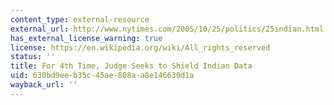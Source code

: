 ```yaml
---
content_type: external-resource
external_url: http://www.nytimes.com/2005/10/25/politics/25indian.html
has_external_license_warning: true
license: https://en.wikipedia.org/wiki/All_rights_reserved
status: ''
title: For 4th Time, Judge Seeks to Shield Indian Data
uid: 630bd9ee-b35c-45ae-808a-a8e146630d1a
wayback_url: ''
---
```


